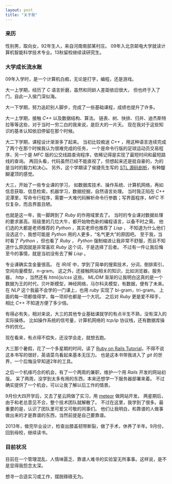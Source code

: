 ```yaml
---
layout: post
title: "关于我"
---
```


### 来历

性别男，取向女，92年生人，来自河南南部某村庄。
09年入北京邮电大学就读计算机智能科学技术专业。13秋留校继续读研究生。

### 大学成长流水账

09年入学时，是一个计算机白痴，无论是打字，编程，还是游戏。

大一上学期，经历了 *C* 语言折磨，虽然和同龄人差距依旧很大， 但也终于入了门，自此一入侯门深似海。

大一下学期，努力追赶别人脚步，完成了一些基础课程，成绩也提升了许多。

大一上学期，接触 *C++* 以及数据结构、算法。
链表、树、快排、归并、迪杰斯特拉等等这些，对于当时一穷二白的我来说，是巨大的一片天。
现在我对于这些知识的基本认知依旧停留在那个时候。

大二下学期，课程设计渐渐多了起来。
当初比较痴迷 *C++* ，用这种语言连续完成了两个在那个时候我认为很难完成的任务，
一个是命令行版的足球运动员交易程序，另一个是 *MFC* 版的公交线路查询程序，依稀记得是实现了最短时间和最短路线的查询。
再回头看，代码虽然已经不能直视了，但想起来还是挺自豪的，为的是当时的毅力和决心。
另外，这个学期读了侯捷先生写的 [STL 源码剖析][1]，有种醍醐灌顶的感觉。

大三，开始了一些专业课的学习，
如数据库技术、操作系统、计算机网络，再如信息获取、信息检索，机器学习，数据挖掘，自然语言处理。
当时我正陷在 *C++* 泥潭里，写命令行程序，需要一大堆代码解析命令行参数；写界面程序，*MFC* 不仅复杂，而且界面丑陋。

也就是这一年，我一脚跨到了 *Ruby* 的作用域里去了。
当时的专业课对数据处理的要求甚高。班级里的几位大牛，都开始物色新的编程语言，以备不时之需。
他们选的大都是老师推荐的 *Python* ，其实老师也推荐了 *Lisp* ，
不知道为什么他们没选这个，我想可能是 *Python* 用的人更多，“名气更大”的原因吧。
至于我，当时看了 *Python* ，但也看了 *Ruby* ，
*Python* 强制缩进让我非常不舒服，而且不知道什么原因就是非常喜欢 *Ruby* 这个词，于是选择了后者。
不过有一件让我后悔至今的事情，就是当初没有去了解 *Lisp* 。

专业课确实含金量很高。
在 *IR/IE* 中，学到了简单的搜索技术，分词，倒排索引，空间向量模型，n-gram。
这之外，还接触网站相关的知识，比如浏览器，服务器， *http* ，当然还有 *html/js/css* 这些。
*ML/DM* 渐渐的让我明白这真的是一个数据为王的时代，贝叶斯模型，神经网络，马尔科夫模型，有数据，便有了未来。
在 *NLP* 这个我最不会学的一门课上，也用 *ruby* 实现了 bi-gram，tri-gram。
上面的每一项都值得学，每一项却也都是一个大坑。
之后对 *Ruby* 更是爱不释手，相比 *C++* 不知道方便了多少倍。

有得必有失，相对来说，大三的其他专业基础课就学的有点半生不熟，没有深入的实际操练。
比如操作系统的信号量，计算机网络的 *tcp/ip* 协议栈，还有数据库操作的优化。

现在看来，有点得不偿失，还没学会走，就想去跑。


大三那个暑假，花了一个多星期的时间，读了 [Ruby on Rails Tutorial][2]，不得不说这本书写的很好，英语菜鸟看起来基本无压力。
也是这本书带我进入了 *git* 的世界，一个后悔没早知道2年的工具。

之后一个机缘巧合的机会，有了一个两周的兼职，维护一个用 *Rails* 开发的网站初版。
呆了两周，没学到太多有用的东西，本来还想学一下服务器部署来着。
不过确实提供了一个机会，可以让我了解以后工作的情景。

9月份大四开学后，又去了星云网做了实习，用 [meteor][3] 做网站开发。
两星期后，由于和老总意见不合，整个技术团队就解散了。
不过在这里，我学到了很多。最重要的是，认识了团队里可爱又可敬的同事们。
他们让我明白，和靠谱的人做事做出来的才是靠谱的东西，当然前提是自己要靠谱。

2013年，做完毕业设计，检查出膝盖韧带断裂，做了手术，休养了半年。9月份，回到母校，继续读书。


### 目前状况

目前在一个管理混乱、人情味匮乏、靠谱人难寻的实验室无所事事。这样说，是不是显得我怨念太深。

想寻一合适实习或工作，摆脱碌碌无为。



[1]: http://book.douban.com/subject/1110934/ "STL 源码剖析"
[2]: http://book.douban.com/subject/10813224/ "Ruby on Rails Tutorial"
[3]: https://www.meteor.com/ "Meteor"
